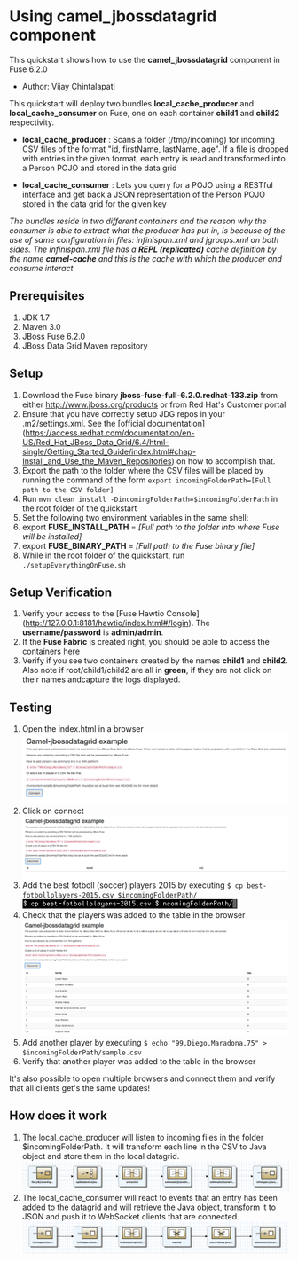 Using __camel_jbossdatagrid__ component
===========================================================
This quickstart shows how to use the __camel_jbossdatagrid__ component in Fuse 6.2.0
* Author: Vijay Chintalapati

This quickstart will deploy two bundles __local_cache_producer__ and __local_cache_consumer__ on Fuse, one on each container __child1__ and __child2__ respectivity.

* __local_cache_producer__ : Scans a folder (/tmp/incoming) for incoming CSV files of the format "id, firstName, lastName, age". If a file is dropped with entries in the given format, each entry is read and transformed into a Person POJO and stored in the data grid

* __local_cache_consumer__ : Lets you query for a POJO using a RESTful interface and get back  a JSON representation of the Person POJO stored in the data grid for the given key
 
_The bundles reside in two different containers and the reason why the consumer is able to extract what the producer has put in, is because of the use of same configuration in files: infinispan.xml and jgroups.xml on both sides. The infinispan.xml file has a **REPL (replicated)** cache definition by the name **camel-cache** and this is the cache with which the producer and consume interact_

Prerequisites
-------------
1. JDK 1.7 
2. Maven 3.0
3. JBoss Fuse 6.2.0
4. JBoss Data Grid Maven repository

Setup
-----
1. Download the Fuse binary __jboss-fuse-full-6.2.0.redhat-133.zip__ from either http://www.jboss.org/products or from Red Hat's Customer portal
2. Ensure that you have correctly setup JDG repos in your .m2/settings.xml. See the [official documentation] (https://access.redhat.com/documentation/en-US/Red_Hat_JBoss_Data_Grid/6.4/html-single/Getting_Started_Guide/index.html#chap-Install_and_Use_the_Maven_Repositories) on how to accomplish that.
3. Export the path to the folder where the CSV files will be placed by running the command of the form `export incomingFolderPath=[Full path to the CSV folder]`
4. Run `mvn clean install -DincomingFolderPath=$incomingFolderPath` in the root folder of the quickstart
5. Set the following two environment variables in the same shell: 
  1. export __FUSE_INSTALL_PATH__ = _[Full path to the folder into where Fuse will be installed]_ 
  2. export __FUSE_BINARY_PATH__ = _[Full path to the Fuse binary file]_ 
6. While in the root folder of the quickstart, run `./setupEverythingOnFuse.sh`

Setup Verification 
------------------
1. Verify your access to the [Fuse Hawtio Console] (http://127.0.0.1:8181/hawtio/index.html#/login). The __username/password__ is __admin/admin__.
2. If the __Fuse Fabric__ is created right, you should be able to access the containers [here](http://127.0.0.1:8181/hawtio/index.html#/fabric/containers)
3. Verify if you see two containers created by the names __child1__ and __child2__. Also note if root/child1/child2 are all in __green__, if they are not click on their names andcapture the logs displayed.  

Testing
-------

1. Open the index.html in a browser
   ![](images/index-html-1.png)
2. Click on connect
   ![](images/index-html-2.png)
2. Add the best fotboll (soccer) players 2015 by executing `$ cp best-fotbollplayers-2015.csv $incomingFolderPath/`
   ![](images/terminal-1.png)
3. Check that the players was added to the table in the browser
   ![](images/index-html-3.png)
4. Add another player by executing `$ echo "99,Diego,Maradona,75" > $incomingFolderPath/sample.csv`
5. Verify that another player was added to the table in the browser

It's also possible to open multiple browsers and connect them and verify that all clients get's the same updates!


How does it work
----------------
1. The local\_cache_producer will listen to incoming files in the folder $incomingFolderPath. It will transform each line in the CSV to Java object and store them in the local datagrid.
   ![](images/camel-producer.png)
2. The local\_cache_consumer will react to events that an entry has been added to the datagrid and will retrieve the Java object, transform it to JSON and push it to WebSocket clients that are connected.   
   ![](images/camel-consumer.png)
